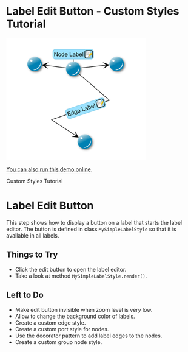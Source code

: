 # Label Edit Button - Custom Styles Tutorial

<img src="../../resources/image/tutorial2step13.png" alt="demo-thumbnail" height="320"/>

[You can also run this demo online](https://live.yworks.com/demos/02-tutorial-custom-styles/13-label-edit-button/index.html).

Custom Styles Tutorial

# Label Edit Button

This step shows how to display a button on a label that starts the label editor. The button is defined in class `MySimpleLabelStyle` so that it is available in all labels.

## Things to Try

- Click the edit button to open the label editor.
- Take a look at method `MySimpleLabelStyle.render()`.

## Left to Do

- Make edit button invisible when zoom level is very low.
- Allow to change the background color of labels.
- Create a custom edge style.
- Create a custom port style for nodes.
- Use the decorator pattern to add label edges to the nodes.
- Create a custom group node style.
